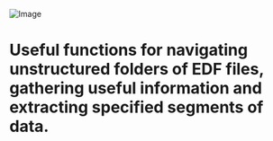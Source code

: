 
![Image](./)

# Useful functions for navigating unstructured folders of EDF files, gathering useful information and extracting specified segments of data.





